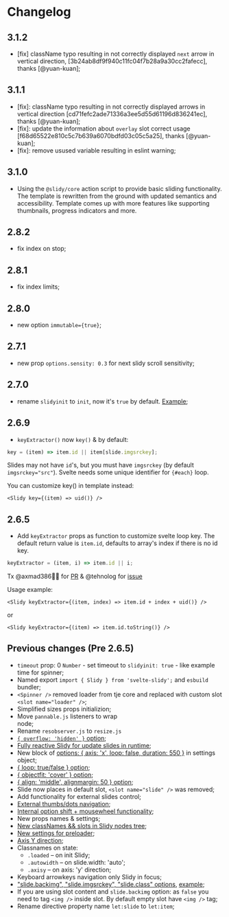 # Changelog

## 3.1.2

- [fix] className typo resulting in not correctly displayed `next` arrow  in vertical direction, [3b24ab8df9f940c11fc04f7b28a9a30cc2fafecc], thanks [@yuan-kuan];

## 3.1.1

- [fix]: className typo resulting in not correctly displayed arrows in vertical direction [cd71fefc2ade71336a3ee5d55d61196d836241ec], thanks [@yuan-kuan];
- [fix]: update the information about `overlay` slot correct usage [f68d65522e810c5c7b639a6070bdfd03c05c5a25], thanks [@yuan-kuan];
- [fix]: remove usused variable resulting in eslint warning;

## 3.1.0

- Using the `@slidy/core` action script to provide basic sliding functionality. The template is rewritten from the ground with updated semantics and accessibility. Template comes up with more features like supporting thumbnails, progress indicators and more.

## 2.8.2

- fix index on stop;

## 2.8.1

- fix index limits;

## 2.8.0

- new option `immutable={true}`;

## 2.7.1

- new prop `options.sensity: 0.3` for next slidy scroll sensitivity;

## 2.7.0

- rename `slidyinit` to `init`, now it's `true` by default.
  [Example](https://svelte.dev/repl/c4b8e256b4eb45a9be8487a891799076);

## 2.6.9

- `keyExtractor()` now `key()` & by default:

```js
key = (item) => item.id || item[slide.imgsrckey];
```

Slides may not have `id`'s, but you must have `imgsrckey` (by default
`imgsrckey="src"`). Svelte needs some unique identifier for `{#each}` loop.

You can customize key() in template instead:

```svelte
<Slidy key={(item) => uid()} />
```

## 2.6.5

- Add `keyExtractor` props as function to customize svelte loop key. The default
  return value is `item.id`, defaults to array's index if there is no id key.

```js
keyExtractor = (item, i) => item.id || i;
```

Tx @axmad386👍🏻 for [PR](https://github.com/Valexr/svelte-slidy/pull/22) &
@tehnolog for [issue](https://github.com/Valexr/svelte-slidy/issues/18)

Usage example:

```svelte
<Slidy keyExtractor={(item, index) => item.id + index + uid()} />
```

or

```svelte
<Slidy keyExtractor={(item) => item.id.toString()} />
```

## Previous changes (Pre 2.6.5)

- `timeout` prop: 0 `Number` - set timeout to `slidyinit: true` - like example
  time for spinner;
- Named export `import { Slidy } from 'svelte-slidy';` and `esbuild` bundler;
- `<Spinner />` removed loader from tje core and replaced with custom slot
  `<slot name="loader" />`;
- Simplified sizes props initializion;
- Move `pannable.js` listeners to wrap <section> node;
- Rename `resobserver.js` to `resize.js`
- [`{ overflow: 'hidden' }` option](https://svelte.dev/repl/63eabf4de9ef40108da038cf55cba8dd);
- [Fully reactive Slidy for update slides in runtime](https://slidy.valexr.online);
- New block of [options: { axis: 'x', loop: false, duration: 550 }](#usage) in
  settings object;
- [{ loop: true/false } option](https://svelte.dev/repl/63eabf4de9ef40108da038cf55cba8dd);
- [{ objectfit: 'cover' } option](https://svelte.dev/repl/63eabf4de9ef40108da038cf55cba8dd);
- [{ align: 'middle', alignmargin: 50 } option](https://svelte.dev/repl/63eabf4de9ef40108da038cf55cba8dd);
- Slide now places in default slot, `<slot name="slide" />` was removed;
- Add functionality for external slides control;
- [External thumbs/dots navigation](https://svelte.dev/repl/5979bd8521324a9b82a584521fbca6f9);
- [Internal option shift + mousewheel functionality](https://svelte.dev/repl/63eabf4de9ef40108da038cf55cba8dd);
- New props names & settings;
- [New classNames && slots in Slidy nodes tree](#-slidy-nodes-tree--slots-for-customize);
- [New settings for preloader](#usage);
- [Axis Y direction](https://svelte.dev/repl/08622ad02f884859ae8c8b4d0fa617d4);
- Classnames on state:
  - `.loaded` – on init Slidy;
  - `.autowidth` – on slide.width: 'auto';
  - `.axisy` – on axis: 'y' direction;
- Keyboard arrowkeys navigation only Slidy in focus;
- ["slide.backimg", "slide.imgsrckey", "slide.class" options](#usage),
  [example](https://svelte.dev/repl/8910cf8db1c947dba57faaf5711c8314);
- If you are using slot content and `slide.backimg` option: as `false` you need
  to tag `<img />` inside slot. By default empty slot have `<img />` tag;
- Rename directive property name `let:slide` to `let:item`;
